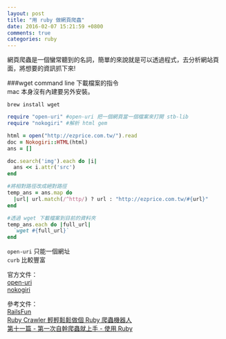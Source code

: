 ```yaml
---
layout: post
title: "用 ruby 做網頁爬蟲"
date: 2016-02-07 15:21:59 +0800
comments: true
categories: ruby
---
```


網頁爬蟲是一個蠻常聽到的名詞，簡單的來說就是可以透過程式，去分析網站頁面，將想要的資訊抓下來!

<!-- more -->

###wget
command line 下載檔案的指令  
mac 本身沒有內建要另外安裝。

```
brew install wget
```

```ruby
require "open-uri" #open-uri 把一個網頁當一個檔案來打開 stb-lib
require "nokogiri" #解析 html gem

html = open("http://ezprice.com.tw/").read
doc = Nokogiri::HTML(html)
ans = []

doc.search('img').each do |i|
  ans << i.attr('src')
end

#將相對路徑改成絕對路徑
temp_ans = ans.map do 
  |url| url.match(/^http/) ? url : "http://ezprice.com.tw/#{url}"
end

#透過 wget 下載檔案到目前的資料夾
temp_ans.each do |full_url|
  `wget #{full_url}`
end
```


`open-uri` 只能一個網址  
`curb` 比較豐富


官方文件：  
[open-uri](http://ruby-doc.org/stdlib-2.3.0/libdoc/open-uri/rdoc/index.html)  
[nokogiri](http://www.nokogiri.org/)

參考文件：  
[RailsFun](https://www.youtube.com/watch?v=6XUnYRB0Zpo&list=PLJ6M-k9dQEQ3VsyOZQwjZ5GdjaLJH3eB_)  
[Ruby Crawler 輕輕鬆鬆做個 Ruby 爬蟲機器人](http://tonytonyjan.net/slides/2014-07-03-simple-crawler/)  
[第十一篇 - 第一次自幹爬蟲就上手 - 使用 Ruby](http://yukaihuang93.logdown.com/posts/243459/how-to-write-web-crawler-for-the-first-time-using-ruby)